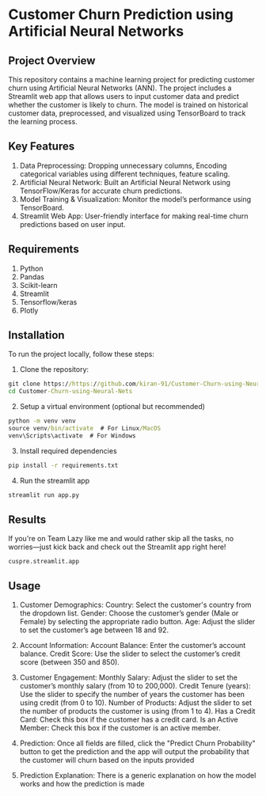 # Customer Churn Prediction using Artificial Neural Networks

## Project Overview
This repository contains a machine learning project for predicting customer churn using Artificial Neural Networks (ANN). The project includes a Streamlit web app that allows users to input customer data and predict whether the customer is likely to churn. The model is trained on historical customer data, preprocessed, and visualized using TensorBoard to track the learning process.

## Key Features
1. Data Preprocessing: Dropping unnecessary columns, Encoding categorical variables using different techniques, feature scaling.
2. Artificial Neural Network: Built an Artificial Neural Network using TensorFlow/Keras for accurate churn predictions.
3. Model Training & Visualization: Monitor the model’s performance using TensorBoard.
4. Streamlit Web App: User-friendly interface for making real-time churn predictions based on user input.

## Requirements 
1. Python
2. Pandas
3. Scikit-learn
4. Streamlit
5. Tensorflow/keras
6. Plotly


## Installation
To run the project locally, follow these steps:

1. Clone the repository:

```cmd
git clone https://https://github.com/kiran-91/Customer-Churn-using-Neural-Nets.git
cd Customer-Churn-using-Neural-Nets
```

2. Setup a virtual environment (optional but recommended)
```cmd
python -m venv venv
source venv/bin/activate  # For Linux/MacOS
venv\Scripts\activate  # For Windows
```

3. Install required dependencies
```cmd
pip install -r requirements.txt
```

4. Run the streamlit app
```cmd
streamlit run app.py
```

## Results 
If you're on Team Lazy like me and would rather skip all the tasks, no worries—just kick back and check out the Streamlit app right here!
```
cuspre.streamlit.app
```
## Usage 

1. Customer Demographics:
Country: Select the customer's country from the dropdown list.
Gender: Choose the customer’s gender (Male or Female) by selecting the appropriate radio button.
Age: Adjust the slider to set the customer’s age between 18 and 92.

2. Account Information:
Account Balance: Enter the customer’s account balance.
Credit Score: Use the slider to select the customer’s credit score (between 350 and 850).

3. Customer Engagement:
Monthly Salary: Adjust the slider to set the customer’s monthly salary (from 10 to 200,000).
Credit Tenure (years): Use the slider to specify the number of years the customer has been using credit (from 0 to 10).
Number of Products: Adjust the slider to set the number of products the customer is using (from 1 to 4).
Has a Credit Card: Check this box if the customer has a credit card.
Is an Active Member: Check this box if the customer is an active member.

4. Prediction:
Once all fields are filled, click the "Predict Churn Probability" button to get the prediction and the app will output the probability that the customer will churn based on the inputs provided

5. Prediction Explanation:
There is a generic explanation on how the model works and how the prediction is made 
